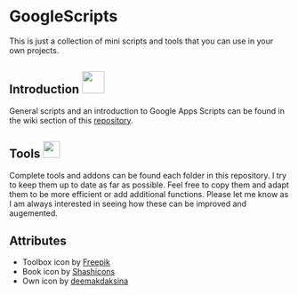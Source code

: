 # GoogleScripts

This is just a collection of mini scripts and tools that you can use in your own projects. 

## Introduction <img src="https://user-images.githubusercontent.com/49123781/209133842-9d18716e-5044-43df-b343-cf420333f792.png" width="40">
General scripts and an introduction to Google Apps Scripts can be found in the wiki section of this [repository](https://github.com/NikRpk/GoogleAppsScripts/wiki). 

## Tools <img src="https://user-images.githubusercontent.com/49123781/209132970-3c9736b5-195e-472e-9ef4-8e12d1f6e204.png" width="30">

Complete tools and addons can be found each folder in this repository. I try to keep them up to date as far as possible. Feel free to copy them and adapt them to be more efficient or add additional functions. Please let me know as I am always interested in seeing how these can be improved and augemented. 



## Attributes
- Toolbox icon by [Freepik]((https://www.flaticon.com/free-icon/tool-box_2276332?term=toolbox&page=1&position=6&origin=tag&related_id=2276332))
- Book icon by [Shashicons](https://www.flaticon.com/free-icons/book)
- Own icon by [deemakdaksina](https://www.flaticon.com/free-icons/owl)
